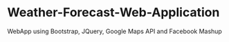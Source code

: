 # Weather-Forecast-Web-Application
WebApp using Bootstrap, JQuery, Google Maps API and Facebook Mashup
